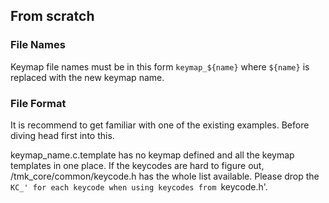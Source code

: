 
## From scratch

### File Names

Keymap file names must be in this form `keymap_${name}` where `${name}` is replaced with the new keymap name.

### File Format

It is recommend to get familiar with one of the existing examples. Before diving head first into this.

keymap_name.c.template has no keymap defined and all the keymap templates in one place.
If the keycodes are hard to figure out, /tmk_core/common/keycode.h has the whole list available.
Please drop the `KC_' for each keycode when using keycodes from `keycode.h'.
